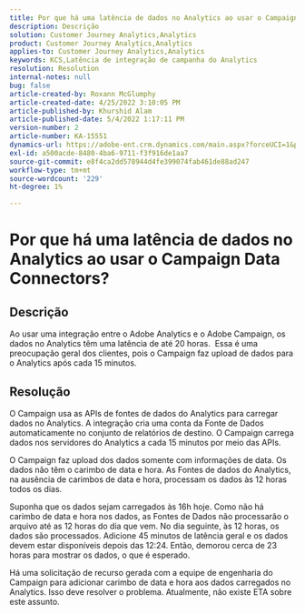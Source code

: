 ```yaml
---
title: Por que há uma latência de dados no Analytics ao usar o Campaign Data Connectors?
description: Descrição
solution: Customer Journey Analytics,Analytics
product: Customer Journey Analytics,Analytics
applies-to: Customer Journey Analytics,Analytics
keywords: KCS,Latência de integração de campanha do Analytics
resolution: Resolution
internal-notes: null
bug: false
article-created-by: Roxann McGlumphy
article-created-date: 4/25/2022 3:10:05 PM
article-published-by: Khurshid Alam
article-published-date: 5/4/2022 1:17:11 PM
version-number: 2
article-number: KA-15551
dynamics-url: https://adobe-ent.crm.dynamics.com/main.aspx?forceUCI=1&pagetype=entityrecord&etn=knowledgearticle&id=0e3bb3c5-a9c4-ec11-a7b6-0022480a1b51
exl-id: a500acde-8480-4ba6-9711-f3f916de1aa7
source-git-commit: e8f4ca2dd578944d4fe399074fab461de88ad247
workflow-type: tm+mt
source-wordcount: '229'
ht-degree: 1%

---
```


# Por que há uma latência de dados no Analytics ao usar o Campaign Data Connectors?

## Descrição


Ao usar uma integração entre o Adobe Analytics e o Adobe Campaign, os dados no Analytics têm uma latência de até 20 horas.  Essa é uma preocupação geral dos clientes, pois o Campaign faz upload de dados para o Analytics após cada 15 minutos.


## Resolução


O Campaign usa as APIs de fontes de dados do Analytics para carregar dados no Analytics. A integração cria uma conta da Fonte de Dados automaticamente no conjunto de relatórios de destino. O Campaign carrega dados nos servidores do Analytics a cada 15 minutos por meio das APIs.

O Campaign faz upload dos dados somente com informações de data. Os dados não têm o carimbo de data e hora. As Fontes de dados do Analytics, na ausência de carimbos de data e hora, processam os dados às 12 horas todos os dias.

Suponha que os dados sejam carregados às 16h hoje. Como não há carimbo de data e hora nos dados, as Fontes de Dados não processarão o arquivo até as 12 horas do dia que vem. No dia seguinte, às 12 horas, os dados são processados. Adicione 45 minutos de latência geral e os dados devem estar disponíveis depois das 12:24. Então, demorou cerca de 23 horas para mostrar os dados, o que é esperado.

Há uma solicitação de recurso gerada com a equipe de engenharia do Campaign para adicionar carimbo de data e hora aos dados carregados no Analytics. Isso deve resolver o problema. Atualmente, não existe ETA sobre este assunto.
